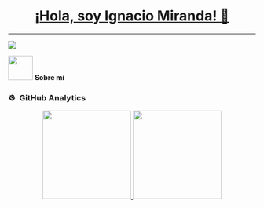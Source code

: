 <h1 align=center>
  <a href="https://www.linkedin.com/in/ignacio-miranda-ar%C3%A9valo/">¡Hola, soy Ignacio Miranda! 👋</a>
</h1>
<hr>

<img src="https://i.imgur.com/QyEwRuJ.png">

<p><img src = "https://github.com/7oSkaaa/7oSkaaa/blob/main/Images/about_me.gif?raw=true" width = 50px> <strong>Sobre mí</strong></p>




### ⚙️ &nbsp;GitHub Analytics

<p align="center">
  <a href="https://github.com/ignacio0201">
    <img height="180em" src="https://github-readme-stats-eight-theta.vercel.app/api?username=ignacio0201&show_icons=true&theme=algolia&include_all_commits=true&count_private=true"/>
    <img height="180em" src="https://github-readme-stats-eight-theta.vercel.app/api/top-langs/?username=ignacio0201&layout=compact&langs_count=8&theme=algolia"/>
  </a>
</p>
